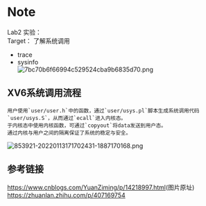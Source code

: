 
# Note #
Lab2 实验：  
Target： 了解系统调用  
- trace
- sysinfo  
![7bc70b6f66994c529524cba9b6835d70.png](https://s2.loli.net/2023/05/06/87XJ1r5gGhqz3Nj.png)
## XV6系统调用流程 ##

    用户使用`user/user.h`中的函数，通过`user/usys.pl`脚本生成系统调用代码`user/usys.S`，从而通过`ecall`进入内核态。  
    于内核态中使用内核函数，可通过`copyout`将data发送到用户态。
    通过内核与用户之间的隔离保证了系统的稳定与安全。

![853921-20220113171702431-1887170168.png](https://s2.loli.net/2023/05/06/BuS1tnfUxjQXO2G.png)  


  
 ## 参考链接 ##
 <https://www.cnblogs.com/YuanZiming/p/14218997.html>(图片原址)  
 <https://zhuanlan.zhihu.com/p/407169754>
